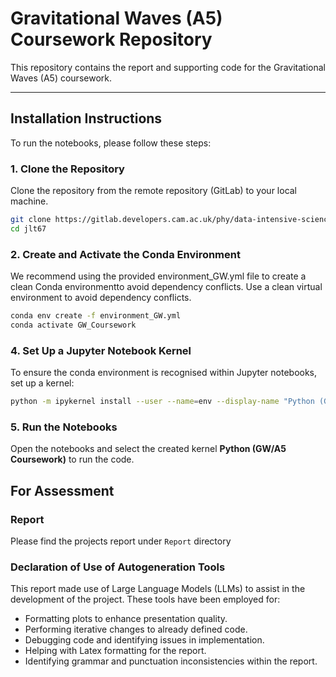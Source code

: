 # Gravitational Waves (A5) Coursework Repository

This repository contains the report and supporting code for the Gravitational Waves (A5) coursework.


---

## Installation Instructions

To run the notebooks, please follow these steps:

### 1. Clone the Repository

Clone the repository from the remote repository (GitLab) to your local machine.

```bash
git clone https://gitlab.developers.cam.ac.uk/phy/data-intensive-science-mphil/assessments/a5_coursework/jlt67.git
cd jlt67
```

### 2. Create and Activate the Conda Environment
We recommend using the provided environment_GW.yml file to create a clean Conda environmentto avoid dependency conflicts.
Use a clean virtual environment to avoid dependency conflicts.
```bash
conda env create -f environment_GW.yml
conda activate GW_Coursework
```


### 4. Set Up a Jupyter Notebook Kernel
To ensure the conda environment is recognised within Jupyter notebooks, set up a kernel:
```bash
python -m ipykernel install --user --name=env --display-name "Python (GW/A5 Coursework)"
```

### 5. Run the Notebooks
Open the notebooks and select the created kernel **Python (GW/A5 Coursework)** to run the code.


## For Assessment

### Report
Please find the projects report under `Report` directory

### Declaration of Use of Autogeneration Tools
This report made use of Large Language Models (LLMs) to assist in the development of the project.
These tools have been employed for:
- Formatting plots to enhance presentation quality.
- Performing iterative changes to already defined code.
- Debugging code and identifying issues in implementation.
- Helping with Latex formatting for the report.
- Identifying grammar and punctuation inconsistencies within the report.